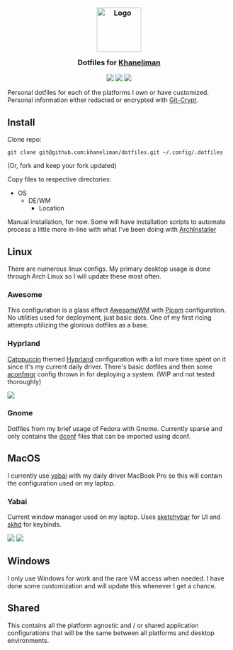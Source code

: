 <h3 align="center">
 <img src="https://avatars.githubusercontent.com/u/1778670?v=4" width="100" alt="Logo"/><br/>
 <img src="https://raw.githubusercontent.com/catppuccin/catppuccin/main/assets/misc/transparent.png" height="30" width="0px"/>
 Dotfiles for <a href="https://github.com/khaneliman">Khaneliman</a>
 <img src="https://raw.githubusercontent.com/catppuccin/catppuccin/main/assets/misc/transparent.png" height="30" width="0px"/>
</h3>

<p align="center">
 <a href="https://github.com/khaneliman/dotfiles/stargazers"><img src="https://img.shields.io/github/stars/khaneliman/dotfiles?colorA=363a4f&colorB=b7bdf8&style=for-the-badge"></a>
 <a href="https://github.com/khaneliman/dotfiles/commits"><img src="https://img.shields.io/github/last-commit/khaneliman/dotfiles?colorA=363a4f&colorB=f5a97f&style=for-the-badge"></a>
 <a href="https://github.com/khaneliman/dotfiles/contributors"><img src="https://img.shields.io/github/contributors/khaneliman/dotfiles?colorA=363a4f&colorB=a6da95&style=for-the-badge"></a>
</p>

Personal dotfiles for each of the platforms I own or have customized. Personal information either redacted or encrypted with [Git-Crypt](https://github.com/AGWA/git-crypt).

## Install

Clone repo:

    git clone git@github.com:khaneliman/dotfiles.git ~/.config/.dotfiles

(Or, fork and keep your fork updated)

Copy files to respective directories:

- OS
  - DE/WM
    - Location

Manual installation, for now. Some will have installation scripts to automate process a little more in-line with what I've been doing with [ArchInstaller](https://github.com/khaneliman/ArchInstaller)

## Linux

There are numerous linux configs. My primary desktop usage is done through Arch Linux so I will update these most often.

### Awesome

This configuration is a glass effect [AwesomeWM](https://github.com/awesomeWM/awesome) with [Picom](https://github.com/yshui/picom) configuration. No utilities used for deployment, just basic dots. One of my first ricing attempts utilizing the glorious dotfiles as a base.

### Hyprland

[Catppuccin](https://github.com/catppuccin/catppuccin) themed [Hyprland](https://github.com/hyprwm/Hyprland) configuration with a lot more time spent on it since it's my current daily driver. There's basic dotfiles and then some [aconfmgr](https://github.com/CyberShadow/aconfmgr) config thrown in for deploying a system. (WIP and not tested thoroughly)

<div>
    <img src="https://github.com/khaneliman/dotfiles/blob/main/assets/linux-hyprland-tiling.png">
</div>

### Gnome

Dotfiles from my brief usage of Fedora with Gnome. Currently sparse and only contains the [dconf](https://github.com/GNOME/dconf) files that can be imported using dconf.

## MacOS

I currently use [yabai](https://github.com/koekeishiya/yabai) with my daily driver MacBook Pro so this will contain the configuration used on my laptop.

### Yabai

Current window manager used on my laptop. Uses [sketchybar](https://github.com/FelixKratz/SketchyBar) for UI and [skhd](https://github.com/koekeishiya/skhd) for keybinds.

<div>
    <img src="https://github.com/khaneliman/dotfiles/blob/main/assets/macos-yabai-nvim.png">
    <img src="https://github.com/khaneliman/dotfiles/blob/main/assets/macos-yabai-tiling.png">
</div>

## Windows

I only use Windows for work and the rare VM access when needed. I have done some customization and will update this whenever I get a chance.

## Shared

This contains all the platform agnostic and / or shared application configurations that will be the same between all platforms and desktop environments.
